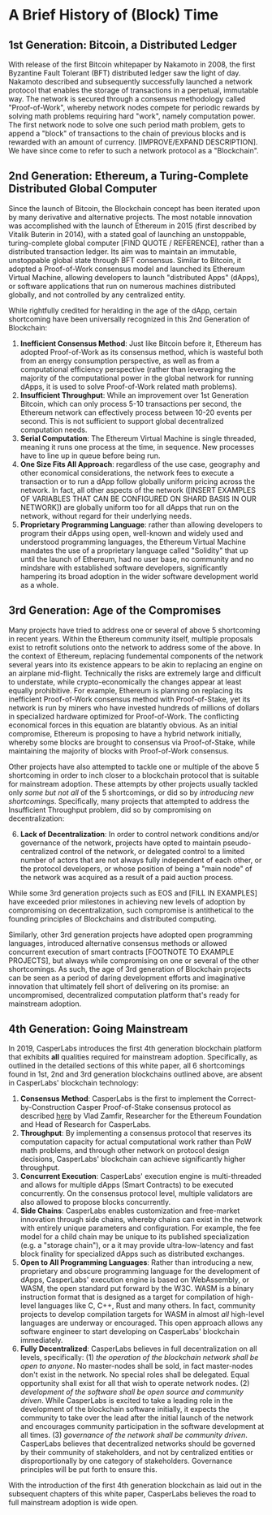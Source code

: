 # A Brief History of \(Block\) Time

## 1st Generation: Bitcoin, a Distributed Ledger

With release of the first Bitcoin whitepaper by Nakamoto in 2008, the first Byzantine Fault Tolerant \(BFT\) distributed ledger saw the light of day. Nakamoto described and subsequently successfully launched a network protocol that enables the storage of transactions in a perpetual, immutable way. The network is secured through a consensus methodology called "Proof-of-Work", whereby network nodes compete for periodic rewards by solving math problems requiring hard "work", namely computation power. The first network node to solve one such period math problem, gets to append a "block" of transactions to the chain of previous blocks and is rewarded with an amount of currency. \[IMPROVE/EXPAND DESCRIPTION\]. We have since come to refer to such a network protocol as a "Blockchain".

## 2nd Generation: Ethereum, a Turing-Complete Distributed Global Computer

Since the launch of Bitcoin, the Blockchain concept has been iterated upon by many derivative and alternative projects. The most notable innovation was accomplished with the launch of Ethereum in 2015 \(first described by Vitalik Buterin in 2014\), with a stated goal of launching an unstoppable, turing-complete global computer \[FIND QUOTE / REFERENCE\], rather than a distributed transaction ledger. Its aim was to maintain an immutable, unstoppable global state through BFT consensus. Similar to Bitcoin, it adopted a Proof-of-Work consensus model and launched its Ethereum Virtual Machine, allowing developers to launch "distributed Apps" \(dApps\), or software applications that run on numerous machines distributed globally, and not controlled by any centralized entity.  
  
While rightfully credited for heralding in the age of the dApp, certain shortcoming have been universally recognized in this 2nd Generation of Blockchain:

1. **Inefficient Consensus Method**: Just like Bitcoin before it, Ethereum has adopted Proof-of-Work as its consensus method, which is wasteful both from an energy consumption perspective, as well as from a computational efficiency perspective \(rather than leveraging the majority of the computational power in the global network for running dApps, it is used to solve Proof-of-Work related math problems\).
2. **Insufficient Throughput**: While an improvement over 1st Generation Bitcoin, which can only process 5-10 transactions per second, the Ethereum network can effectively process between 10-20 events per second. This is not sufficient to support global decentralized computation needs.
3. **Serial Computation**: The Ethereum Virtual Machine is single threaded, meaning it runs one process at the time, in sequence. New processes have to line up in queue before being run.
4. **One Size Fits All Approach**: regardless of the use case, geography and other economical considerations, the network fees to execute a transaction or to run a dApp follow globally uniform pricing across the network. In fact, all other aspects of the network \(\[INSERT EXAMPLES OF VARIABLES THAT CAN BE CONFIGURED ON SHARD BASIS IN OUR NETWORK\]\) are globally uniform too for all dApps that run on the network, without regard for their underlying needs.
5. **Proprietary Programming Language**: rather than allowing developers to program their dApps using open, well-known and widely used and understood programming languages, the Ethereum Virtual Machine mandates the use of a proprietary language called "Solidity" that up until the launch of Ethereum, had no user base, no community and no mindshare with established software developers, significantly hampering its broad adoption in the wider software development world as a whole.

## 3rd Generation: Age of the Compromises

Many projects have tried to address one or several of above 5 shortcoming in recent years. Within the Ethereum community itself, multiple proposals exist to retrofit solutions onto the network to address some of the above. In the context of Ethereum, replacing fundemental components of the network several years into its existence appears to be akin to replacing an engine on an airplane mid-flight. Technically the risks are extremely large and difficult to understate, while crypto-economically the changes appear at least equally prohibitive. For example, Ethereum is planning on replacing its inefficient Proof-of-Work consensus method with Proof-of-Stake, yet its network is run by miners who have invested hundreds of millions of dollars in specialized hardware optimized for Proof-of-Work. The conflicting economical forces in this equation are blatantly obvious. As an initial compromise, Ethereum is proposing to have a hybrid network initially, whereby some blocks are brought to consensus via Proof-of-Stake, while maintaining the majority of blocks with Proof-of-Work consensus.

Other projects have also attempted to tackle one or multiple of the above 5 shortcoming in order to inch closer to a blockchain protocol that is suitable for mainstream adoption. These attempts by other projects usually tackled only _some but not all_ of the 5 shortcomings, or did so by _introducing new shortcomings_. Specifically, many projects that attempted to address the Insufficient Throughput problem, did so by compromising on decentralization:

6. **Lack of Decentralization**: In order to control network conditions and/or governance of the network, projects have opted to maintain pseudo-centralized control of the network, or delegated control to a limited number of actors that are not always fully independent of each other, or the protocol developers, or whose position of being a "main node" of the network was acquired as a result of a paid auction process. 

While some 3rd generation projects such as EOS and \[FILL IN EXAMPLES\] have exceeded prior milestones in achieving new levels of adoption by compromising on decentralization, such compromise is antithetical to the founding principles of Blockchains and distributed computing. 

Similarly, other 3rd generation projects have adopted open programming languages, introduced alternative consensus methods or allowed concurrent execution of smart contracts \[FOOTNOTE TO EXAMPLE PROJECTS\], but always while compromising on one or several of the other shortcomings. As such, the age of 3rd generation of Blockchain projects can be seen as a period of daring development efforts and imaginative innovation that ultimately fell short of delivering on its promise: an uncompromised, decentralized computation platform that's ready for mainstream adoption.

## 4th Generation: Going Mainstream

In 2019, CasperLabs introduces the first 4th generation blockchain platform that exhibits **all** qualities required for mainstream adoption. Specifically, as outlined in the detailed sections of this white paper, all 6 shortcomings found in 1st, 2nd and 3rd generation blockchains outlined above, are absent in CasperLabs' blockchain technology:

1. **Consensus Method**: CasperLabs is the first to implement the Correct-by-Construction Casper Proof-of-Stake consensus protocol as described [here](https://github.com/cbc-casper/cbc-casper-paper) by Vlad Zamfir, Researcher for the Ethereum Foundation and Head of Research for CasperLabs.
2. **Throughput**: By implementing a consensus protocol that reserves its computation capacity for actual computational work rather than PoW math problems, and through other network on protocol design decisions, CasperLabs' blockchain can achieve significantly higher throughput.
3. **Concurrent Execution**: CasperLabs' execution engine is multi-threaded and allows for multiple dApps \(Smart Contracts\) to be executed concurrently. On the consensus protocol level, multiple validators are also allowed to propose blocks concurrently. 
4. **Side Chains**: CasperLabs enables customization and free-market innovation through side chains, whereby chains can exist in the network with entirely unique parameters and configuration. For example, the fee model for a child chain may be unique to its published specialization \(e.g. a "storage chain"\), or a it may provide ultra-low-latency and fast block finality for specialized dApps such as distributed exchanges.
5. **Open to All Programming Languages**: Rather than introducing a new, proprietary and obscure programming language for the development of dApps, CasperLabs' execution engine is based on WebAssembly, or WASM, the open standard put forward by the W3C. WASM is a binary instruction format that is designed as a target for compilation of high-level languages like C, C++, Rust and many others. In fact, community projects to develop compilation targets for WASM in almost _all_ high-level languages are underway or encouraged. This open approach allows any software engineer to start developing on CasperLabs' blockchain immediately.
6. **Fully Decentralized**: CasperLabs believes in full decentralization on all levels, specifically: \(1\) _the operation of the blockchain network shall be open to anyone_. No master-nodes shall be sold, in fact master-nodes don't exist in the network. No special roles shall be delegated. Equal opportunity shall exist for all that wish to operate network nodes. \(2\) _development of the software shall be open source and community driven_. While CasperLabs is excited to take a leading role in the development of the blockchain software initially, it expects the community to take over the lead after the initial launch of the network and encourages community participation in the software development at all times. \(3\) _governance of the network shall be community driven_. CasperLabs believes that decentralized networks should be governed by their community of stakeholders, and not by centralized entities or disproportionally by one category of stakeholders. Governance principles will be put forth to ensure this. 

With the introduction of the first 4th generation blockchain as laid out in the subsequent chapters of this white paper, CasperLabs believes the road to full mainstream adoption is wide open. 

